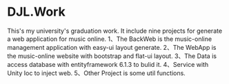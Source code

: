 # DJL.Work
This's my university's graduation work. It include nine projects for generate a web application for music online.
1、The BackWeb is the music-online management application with easy-ui layout generate.
2、The WebApp is the music-online website with bootstrap and flat-ui layout.
3、The Data is access database with entityframework 6.1.3 to bulid it.
4、Service with Unity Ioc to inject web.
5、Other Project is some util functions. 
